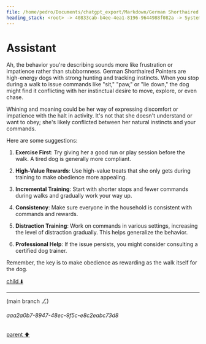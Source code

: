 ```yaml
---
file: /home/pedro/Documents/chatgpt_export/Markdown/German Shorthaired Pointer Overview.md
heading_stack: <root> -> 40833cab-b4ee-4ea1-8196-9644988f082a -> System -> b26f7d2f-1eaa-4ae1-9c32-2d20377e75ae -> System -> aaa27954-d44f-4fe9-935e-92062b4cfc97 -> User -> dee57bea-b85e-4835-91a2-48d2ea795901 -> Assistant -> Physical Characteristics: -> Temperament: -> Health: -> Care and Maintenance: -> Versatility: -> aaa2ff3c-99d4-4113-bfc9-1011e90cdea2 -> User -> fed09bc5-68a5-4fbe-bec1-2e712263777a -> Assistant -> aaa2e5fc-700c-41de-b0b4-fe65d1c02b2c -> User -> feba46cd-0f6a-473f-b47b-b35982534a19 -> Assistant
---
```

# Assistant

Ah, the behavior you're describing sounds more like frustration or impatience rather than stubbornness. German Shorthaired Pointers are high-energy dogs with strong hunting and tracking instincts. When you stop during a walk to issue commands like "sit," "paw," or "lie down," the dog might find it conflicting with her instinctual desire to move, explore, or even chase.

Whining and moaning could be her way of expressing discomfort or impatience with the halt in activity. It's not that she doesn't understand or want to obey; she's likely conflicted between her natural instincts and your commands.

Here are some suggestions:

1. **Exercise First**: Try giving her a good run or play session before the walk. A tired dog is generally more compliant.
  
2. **High-Value Rewards**: Use high-value treats that she only gets during training to make obedience more appealing.

3. **Incremental Training**: Start with shorter stops and fewer commands during walks and gradually work your way up.

4. **Consistency**: Make sure everyone in the household is consistent with commands and rewards.

5. **Distraction Training**: Work on commands in various settings, increasing the level of distraction gradually. This helps generalize the behavior.

6. **Professional Help**: If the issue persists, you might consider consulting a certified dog trainer.

Remember, the key is to make obedience as rewarding as the walk itself for the dog.

[child ⬇️](#aaa2a0b7-8947-48ec-9f5c-e8c2eabc73d8)

---

(main branch ⎇)
###### aaa2a0b7-8947-48ec-9f5c-e8c2eabc73d8
[parent ⬆️](#feba46cd-0f6a-473f-b47b-b35982534a19)

